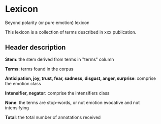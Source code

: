 # Lexicon

Beyond polarity (or pure emotion) lexicon

This lexicon is a collection of terms described in xxx publication.

## **Header description**

**Stem**: the stem derived from terms in "terms" column

**Terms**: terms found in the corpus

**Anticipation, joy, trust, fear, sadness, disgust, anger, surprise**: comprise the emotion class

**Intensifier, negator**: comprise the intensifiers class

**None**: the terms are stop-words, or not emotion evocative and not intensifying

**Total**: the total number of annotations received
